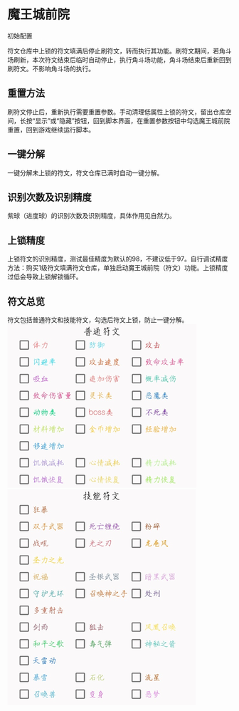 # 魔王城前院
初始配置

符文仓库中上锁的符文填满后停止刷符文，转而执行其功能。刷符文期间，若角斗场刷新，本次符文结束后临时自动停止，执行角斗场功能，角斗场结束后重新回到刷符文。不影响角斗场的执行。

## 重置方法

刷符文停止后，重新执行需要重置参数。手动清理低属性上锁的符文，留出仓库空间，长按“显示”或“隐藏”按钮，回到脚本界面，在重置参数按钮中勾选魔王城前院重置，回到游戏继续运行脚本。

## 一键分解

一键分解未上锁的符文，符文仓库已满时自动一键分解。

## 识别次数及识别精度

紫球（进度球）的识别次数及识别精度，具体作用见自然力。

## 上锁精度

上锁符文的识别精度，测试最佳精度为默认的98，不建议低于97。自行调试精度方法：购买1级符文填满符文仓库，单独启动魔王城前院（符文）功能。上锁精度过低会导致上锁解锁循环。

## 符文总览

符文包括普通符文和技能符文，勾选后符文上锁，防止一键分解。
![normal rune](/public/img/normal-rune.png)
![skill rune](/public/img/skill-rune.png)
